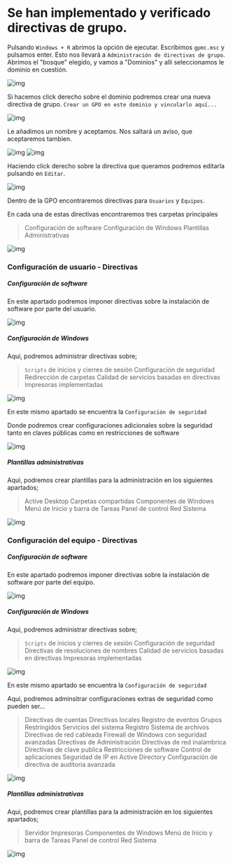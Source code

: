 # Se han implementado y verificado directivas de grupo.

Pulsando `Windows + R` abrimos la opción de ejecutar. Escribimos `gpmc.msc` y pulsamos enter. Esto nos llevará a `Administración de directivas de grupo`. Abrimos el "bosque" elegido, y vamos a "Dominios" y alli seleccionamos le dominio en cuestión.

![img](https://raw.githubusercontent.com/smxrlxp/dominios.html/master/assets/admin_acceso_dom/e/1.png)

Si hacemos click derecho sobre el dominio podremos crear una nueva directiva de grupo. `Crear un GPO en este dominio y vincularlo aquí...`

![img](https://raw.githubusercontent.com/smxrlxp/dominios.html/master/assets/admin_acceso_dom/e/3.png)

Le añadimos un nombre y aceptamos. Nos saltará un aviso, que aceptaremos tambien.

![img](https://raw.githubusercontent.com/smxrlxp/dominios.html/master/assets/admin_acceso_dom/e/4.png)
![img](https://raw.githubusercontent.com/smxrlxp/dominios.html/master/assets/admin_acceso_dom/e/5.png)

Haciendo click derecho sobre la directiva que queramos podremos editarla pulsando en `Editar`.

![img](https://raw.githubusercontent.com/smxrlxp/dominios.html/master/assets/admin_acceso_dom/e/6.png)

Dentro de la GPO encontraremos directivas para `Usuarios` y `Equipos`.

En cada una de estas directivas encontraremos tres carpetas principales

>Configuración de software
>Configuración de Windows
>Plantillas Administrativas

![img](https://raw.githubusercontent.com/smxrlxp/dominios.html/master/assets/admin_acceso_dom/e/7.png)

### Configuración de usuario - Directivas

##### Configuración de software 

En este apartado podremos imponer directivas sobre la instalación de software por parte del usuario.

![img](https://raw.githubusercontent.com/smxrlxp/dominios.html/master/assets/admin_acceso_dom/e/11_a.png)

##### Configuración de Windows

Aqui, podremos administrar directivas sobre;

>`Scripts` de inicios y cierres de sesión
>Configuración de seguridad 
>Redirección de carpetas
>Calidad de servicios basadas en directivas
>Impresoras implementadas

![img](https://raw.githubusercontent.com/smxrlxp/dominios.html/master/assets/admin_acceso_dom/e/11_b.png)

En este mismo apartado se encuentra la `Configuración de seguridad`

Donde podremos crear configuraciones adicionales sobre la seguridad tanto en claves públicas como en restricciones de software

![img](https://raw.githubusercontent.com/smxrlxp/dominios.html/master/assets/admin_acceso_dom/e/11_d.png)

##### Plantillas administrativas

Aqui, podremos crear plantillas para la administración en los siguientes apartados;

>Active Desktop
>Carpetas compartidas
>Componentes de Windows
>Menú de Inicio y barra de Tareas
>Panel de control
>Red
>Sistema

![img](https://raw.githubusercontent.com/smxrlxp/dominios.html/master/assets/admin_acceso_dom/e/11_c.png)

### Configuración del equipo - Directivas

##### Configuración de software

En este apartado podremos imponer directivas sobre la instalación de software por parte del equipo.

![img](https://raw.githubusercontent.com/smxrlxp/dominios.html/master/assets/admin_acceso_dom/e/10_a.png)

##### Configuración de Windows

Aqui, podremos administrar directivas sobre;

>`Scripts` de inicios y cierres de sesión
>Configuración de seguridad 
>Directivas de resoluciones de nombres
>Calidad de servicios basadas en directivas
>Impresoras implementadas

![img](https://raw.githubusercontent.com/smxrlxp/dominios.html/master/assets/admin_acceso_dom/e/10_b.png)

En este mismo apartado se encuentra la `Configuración de seguridad`

Aqui, podremos adminsitrar configuraciones extras de seguridad como pueden ser...

>Directivas de cuentas
>Directivas locales
>Registro de eventos
>Grupos Restringidos
>Servicios del sistema
>Registro
>Sistema de archivos
>Directivas de red cableada
>Firewall de Windows con seguridad avanzadas
>Directivas de Administración
>Directivas de red inalambrica
>Directivas de clave publica 
>Restricciones de software
>Control de aplicaciones
>Seguridad de IP en Active Directory
>Configuración de directiva de auditoria avanzada

![img](https://raw.githubusercontent.com/smxrlxp/dominios.html/master/assets/admin_acceso_dom/e/10_d.png)

##### Plantillas administrativas

Aqui, podremos crear plantillas para la administración en los siguientes apartados;

>Servidor
>Impresoras
>Componentes de Windows
>Menú de Inicio y barra de Tareas
>Panel de control
>Red
>Sistema

![img](https://raw.githubusercontent.com/smxrlxp/dominios.html/master/assets/admin_acceso_dom/e/10_c.png)
